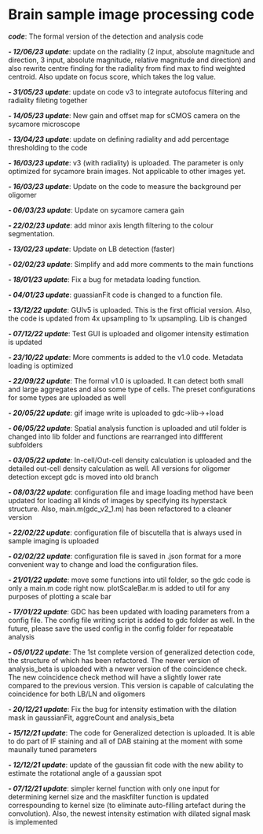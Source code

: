 # Brain sample image processing code

***code***: The formal version of the detection and analysis code

***- 12/06/23 update***: update on the radiality (2 input, absolute magnitude and direction, 3 input, absolute magnitude, relative magnitude and  direction) and also rewrite centre finding for the radiality from find max to find weighted centroid. Also update on focus score, which takes the log value.

***- 31/05/23 update***: update on code v3 to integrate autofocus filtering and radiality fileting together

***- 14/05/23 update***: New gain and offset map for sCMOS camera on the sycamore microscope

***- 13/04/23 update***: update on defining radiality and add percentage thresholding to the code

***- 16/03/23 update***: v3 (with radiality) is uploaded. The parameter is only optimized for sycamore brain images. Not applicable to other images yet.

***- 16/03/23 update***: Update on the code to measure the background per oligomer

***- 06/03/23 update***: Update on sycamore camera gain

***- 22/02/23 update***: add minor axis length filtering to the colour segmentation.

***- 13/02/23 update***: Update on LB detection (faster)

***- 02/02/23 update***: Simplify and add more comments to the main functions

***- 18/01/23 update***: Fix a bug for metadata loading function.

***- 04/01/23 update***: guassianFit code is changed to a function file.

***- 13/12/22 update***: GUIv5 is uploaded. This is the first official version. Also, the code is updated from 4x upsampling to 1x upsampling. Lib is changed

***- 07/12/22 update***: Test GUI is uploaded and oligomer intensity estimation is updated

***- 23/10/22 update***: More comments is added to the v1.0 code. Metadata loading is optimized

***- 22/09/22 update***: The formal v1.0 is uploaded. It can detect both small and large aggregates and also some type of cells. The preset configurations for some types are uploaded as well 

***- 20/05/22 update***: gif image write is uploaded to gdc->lib->+load

***- 06/05/22 update***: Spatial analysis function is uploaded and util folder is changed into lib folder and functions are rearranged into diffferent subfolders

***- 03/05/22 update***: In-cell/Out-cell density calculation is uploaded and the detailed out-cell density calculation as well. All versions for oligomer detection except gdc is moved into old branch

***- 08/03/22 update***: configuration file and image loading method have been updated for loading all kinds of images by specifying its hyperstack structure. Also, main.m(gdc_v2_1.m) has been refactored to a cleaner version

***- 22/02/22 update***: configuration file of biscutella that is always used in sample imaging is uploaded

***- 02/02/22 update***: configuration file is saved in .json format for a more convenient way to change and load the configuration files. 

***- 21/01/22 update***: move some functions into util folder, so the gdc code is only a main.m code right now. plotScaleBar.m is added to util for any purposes of plotting a scale bar

***- 17/01/22 update***: GDC has been updated with loading parameters from a config file. The config file writing script is added to gdc folder as well. In the future, please save the used config in the config folder for repeatable analysis

***- 05/01/22 update***: The 1st complete version of generalized detection code, the structure of which has been refactored. The newer version of analysis_beta is uploaded with a newer version of the coincidence check. The new coincidence check method will have a slightly lower rate compared to the previous version. This version is capable of calculating the coincidence for both LB/LN and oligomers 

***- 20/12/21 update***: Fix the bug for intensity estimation with the dilation mask in gaussianFit, aggreCount and analysis_beta

***- 15/12/21 update***: The code for Generalized detection is uploaded. It is able to do part of IF staining and all of DAB staining at the moment with some maunally tuned parameters

***- 12/12/21 update***: update of the gaussian fit code with the new ability to estimate the rotational angle of a gaussian spot

***- 07/12/21 update***: simpler kernel function with only one input for determining kernel size and the maskfilter function is updated correspounding to kernel size (to eliminate auto-filling artefact during the convolution). Also, the newest intensity estimation with dilated signal mask is implemented
